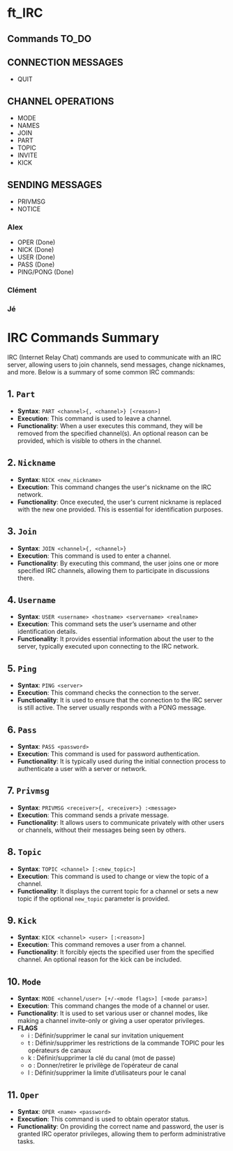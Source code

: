 # ft_IRC

## Commands TO_DO

## CONNECTION MESSAGES
- QUIT

## CHANNEL OPERATIONS
- MODE
- NAMES
- JOIN
- PART
- TOPIC
- INVITE
- KICK

## SENDING MESSAGES
- PRIVMSG
- NOTICE

### Alex
- OPER (Done)
- NICK (Done)
- USER (Done)
- PASS (Done)
- PING/PONG (Done)

### Clément

### Jé


# IRC Commands Summary

IRC (Internet Relay Chat) commands are used to communicate with an IRC server, allowing users to join channels, send messages, change nicknames, and more. Below is a summary of some common IRC commands:

## 1. `Part`

- **Syntax**: `PART <channel>{, <channel>} [<reason>]`
- **Execution**: This command is used to leave a channel.
- **Functionality**: When a user executes this command, they will be removed from the specified channel(s). An optional reason can be provided, which is visible to others in the channel.

## 2. `Nickname`

- **Syntax**: `NICK <new_nickname>`
- **Execution**: This command changes the user's nickname on the IRC network.
- **Functionality**: Once executed, the user's current nickname is replaced with the new one provided. This is essential for identification purposes.

## 3. `Join`

- **Syntax**: `JOIN <channel>{, <channel>}`
- **Execution**: This command is used to enter a channel.
- **Functionality**: By executing this command, the user joins one or more specified IRC channels, allowing them to participate in discussions there.

## 4. `Username`

- **Syntax**: `USER <username> <hostname> <servername> <realname>`
- **Execution**: This command sets the user’s username and other identification details.
- **Functionality**: It provides essential information about the user to the server, typically executed upon connecting to the IRC network.

## 5. `Ping`

- **Syntax**: `PING <server>`
- **Execution**: This command checks the connection to the server.
- **Functionality**: It is used to ensure that the connection to the IRC server is still active. The server usually responds with a PONG message.

## 6. `Pass`

- **Syntax**: `PASS <password>`
- **Execution**: This command is used for password authentication.
- **Functionality**: It is typically used during the initial connection process to authenticate a user with a server or network.

## 7. `Privmsg`

- **Syntax**: `PRIVMSG <receiver>{, <receiver>} :<message>`
- **Execution**: This command sends a private message.
- **Functionality**: It allows users to communicate privately with other users or channels, without their messages being seen by others.

## 8. `Topic`

- **Syntax**: `TOPIC <channel> [:<new_topic>]`
- **Execution**: This command is used to change or view the topic of a channel.
- **Functionality**: It displays the current topic for a channel or sets a new topic if the optional `new_topic` parameter is provided.

## 9. `Kick`

- **Syntax**: `KICK <channel> <user> [:<reason>]`
- **Execution**: This command removes a user from a channel.
- **Functionality**: It forcibly ejects the specified user from the specified channel. An optional reason for the kick can be included.

## 10. `Mode`

- **Syntax**: `MODE <channel/user> [+/-<mode flags>] [<mode params>]`
- **Execution**: This command changes the mode of a channel or user.
- **Functionality**: It is used to set various user or channel modes, like making a channel invite-only or giving a user operator privileges.
- **FLAGS**
    - i : Définir/supprimer le canal sur invitation uniquement
    - t : Définir/supprimer les restrictions de la commande TOPIC pour les opérateurs de canaux
    - k : Définir/supprimer la clé du canal (mot de passe)
    - o : Donner/retirer le privilège de l’opérateur de canal
    - l : Définir/supprimer la limite d’utilisateurs pour le canal

## 11. `Oper`

- **Syntax**: `OPER <name> <password>`
- **Execution**: This command is used to obtain operator status.
- **Functionality**: On providing the correct name and password, the user is granted IRC operator privileges, allowing them to perform administrative tasks.